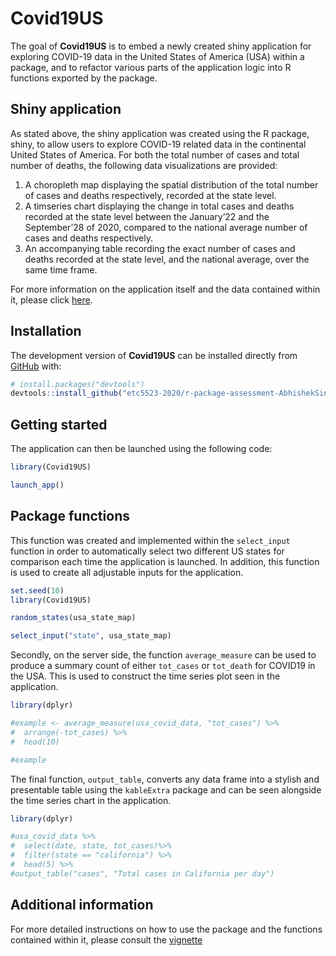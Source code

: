 
<!-- README.md is generated from README.Rmd. Please edit that file -->

# Covid19US

<!-- badges: start -->

<!-- badges: end -->

The goal of **Covid19US** is to embed a newly created shiny application
for exploring COVID-19 data in the United States of America (USA) within
a package, and to refactor various parts of the application logic into R
functions exported by the package.

## Shiny application

As stated above, the shiny application was created using the R package,
shiny, to allow users to explore COVID-19 related data in the
continental United States of America. For both the total number of cases
and total number of deaths, the following data visualizations are
provided:

1.  A choropleth map displaying the spatial distribution of the total
    number of cases and deaths respectively, recorded at the state
    level.  
2.  A timseries chart displaying the change in total cases and deaths
    recorded at the state level between the January’22 and the
    September’28 of 2020, compared to the national average number of
    cases and deaths respectively.  
3.  An accompanying table recording the exact number of cases and deaths
    recorded at the state level, and the national average, over the same
    time frame.

For more information on the application itself and the data contained
within it, please click
[here](https://github.com/etc5523-2020/r-package-assessment-AbhishekSinha28).

## Installation

<!-- You can install the released version of Covid19US from [CRAN](https://CRAN.R-project.org) with: -->

<!-- ``` r -->

<!-- install.packages("Covid19US") -->

<!-- ``` -->

The development version of **Covid19US** can be installed directly from
[GitHub](https://github.com/etc5523-2020/r-package-assessment-AbhishekSinha28)
with:

``` r
# install.packages("devtools")
devtools::install_github("etc5523-2020/r-package-assessment-AbhishekSinha28")
```

## Getting started

The application can then be launched using the following code:

``` r
library(Covid19US)

launch_app()
```

## Package functions

This function was created and implemented within the `select_input`
function in order to automatically select two different US states for
comparison each time the application is launched. In addition, this
function is used to create all adjustable inputs for the application.

``` r
set.seed(10)
library(Covid19US)

random_states(usa_state_map)

select_input("state", usa_state_map)
```

Secondly, on the server side, the function `average_measure` can be used
to produce a summary count of either `tot_cases` or `tot_death` for
COVID19 in the USA. This is used to construct the time series plot seen
in the application.

``` r
library(dplyr)

#example <- average_measure(usa_covid_data, "tot_cases") %>%
#  arrange(-tot_cases) %>%
#  head(10)

#example
```

The final function, `output_table`, converts any data frame into a
stylish and presentable table using the `kableExtra` package and can be
seen alongside the time series chart in the application.

``` r
library(dplyr)

#usa_covid_data %>%
#  select(date, state, tot_cases)%>%
#  filter(state == "california") %>%
#  head(5) %>%
#output_table("cases", "Total cases in California per day")
```

## Additional information

For more detailed instructions on how to use the package and the
functions contained within it, please consult the
[vignette](https://github.com/etc5523-2020/r-package-assessment-AbhishekSinha28)
